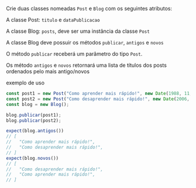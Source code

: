 Crie duas classes nomeadas `Post` e `Blog` com os seguintes atributos:

A classe Post: `titulo` e `dataPublicacao`

A classe Blog: `posts`, deve ser uma instância da classe `Post`

A classe Blog deve possuir os métodos `publicar`, `antigos` e `novos`

O método `publicar` receberá um parâmetro do tipo `Post`.

Os método `antigos` e `novos` retornará uma lista de títulos dos posts ordenados pelo mais antigo/novos

exemplo de uso

```js
const post1 = new Post("Como aprender mais rápido!", new Date(1988, 11, 24));
const post2 = new Post("Como desaprender mais rápido!", new Date(2006, 1, 4));
const blog = new Blog();

blog.publicar(post1);
blog.publicar(post2);

expect(blog.antigos())
// [
//   "Como aprender mais rápido!",
//   "Como desaprender mais rápido!",
// ]
expect(blog.novos())
// [
//   "Como desaprender mais rápido!",
//   "Como aprender mais rápido!",
// ]
```
